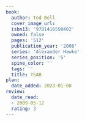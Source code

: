 ```yaml
---
book:
  author: Ted Bell 
  cover_image_url: 
  isbn13: '9781416550402'
  owned: false
  pages: '512'
  publication_year: '2008'
  series: 'Alexander Hawke'
  series_position: '5'
  spine_color: ''
  tags: ''
  title: TSAR 
plan:
  date_added: 2023-01-08
review:
  date_read:
  - 2009-05-12
  rating: 3
---
```


